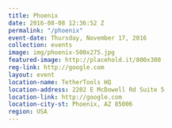 ```yaml
---
title: Phoenix
date: 2016-08-08 12:36:52 Z
permalink: "/phoenix"
event-date: Thursday, November 17, 2016
collection: events
image: img/phoenix-500x275.jpg
featured-image: http://placehold.it/800x300
reg-link: http://google.com
layout: event
location-name: TetherTools HQ
location-address: 2202 E McDowell Rd Suite 5
location-link: http://google.com
location-city-st: Phoenix, AZ 85006
region: USA
---
```

